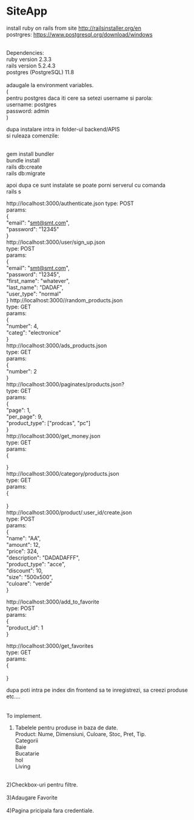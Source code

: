 # SiteApp
install ruby on rails from site http://railsinstaller.org/en<br/>
postrgres: https://www.postgresql.org/download/windows<br/>

<br/>
Dependencies:<br/>
ruby version 2.3.3<br/>
rails version 5.2.4.3<br/>
postgres (PostgreSQL) 11.8<br/>
<br/>
adaugale la environment variables.<br/>
(<br/>
pentru postgres daca iti cere sa setezi username si parola:<br/>
username: postgres<br/>
password: admin<br/>
)<br/>

dupa instalare intra in folder-ul backend/APIS<br/>
si ruleaza comenzile:<br/>

<br/>
gem install bundler <br/>
bundle install <br/>
rails db:create <br/>
rails db:migrate <br/>

apoi dupa ce sunt instalate se poate porni serverul cu comanda
<br/>
rails s<br/>

http://localhost:3000/authenticate.json
type: POST<br/>
params:<br/>
{<br/>
	"email": "smt@smt.com",<br/>
	"password": "12345"<br/>
}<br/>
http://localhost:3000/user/sign_up.json<br/>
type: POST<br/>
params:<br/>
{<br/>
	"email": "smt@smt.com",<br/>
	"password": "12345",<br/>
	"first_name": "whatever",<br/>
	"last_name": "DADAF",<br/>
	"user_type": "normal"<br/>
}
http://localhost:3000//random_products.json<br/>
type: GET<br/>
params:<br/>
{<br/>
	"number": 4,<br/>
	"categ": "electronice"<br/>
}<br/>
http://localhost:3000/ads_products.json<br/>
type: GET<br/>
params:<br/>
{<br/>
    "number": 2<br/>
}<br/>
http://localhost:3000/paginates/products.json?<br/>
type: GET<br/>
params:<br/>
{<br/>
    "page": 1,<br/>
    "per_page": 9,<br/>
    "product_type": ["prodcas", "pc"]<br/>
}<br/>
http://localhost:3000/get_money.json<br/>
type: GET<br/>
params:<br/>
{<br/>

}<br/>
http://localhost:3000/category/products.json<br/>
type: GET<br/>
params:<br/>
{<br/>
<br/>
}<br/>
http://localhost:3000/product/:user_id/create.json<br/>
type: POST<br/>
params:<br/>
{<br/>
    "name": "AA",<br/>
    "amount": 12,<br/>
    "price": 324,<br/>
    "description": "DADADAFFF",<br/>
    "product_type": "acce",<br/>
    "discount": 10,<br/>
    "size": "500x500",<br/>
    "culoare": "verde"<br/>
}<br/>

http://localhost:3000/add_to_favorite<br/>
type: POST<br/>
params:<br/>
{<br/>
    "product_id": 1<br/>
}<br/>

http://localhost:3000/get_favorites<br/>
type: GET<br/>
params:<br/>
{<br/>
<br/>
}<br/>

dupa poti intra pe index din frontend sa te inregistrezi, sa creezi produse etc....<br/>
<br/>
<br/>
To implement.<br/>
1) Tabelele pentru produse in baza de date.<br/>
Product: Nume, Dimensiuni, Culoare, Stoc, Pret, Tip.<br/>
Categorii<br/>
Baie<br/>
Bucatarie<br/>
hol<br/>
Living<br/>
<br/>
2)Checkbox-uri pentru filtre.<br/>
<br/>
3)Adaugare Favorite<br/>
<br/>
4)Pagina pricipala fara credentiale.<br/>



